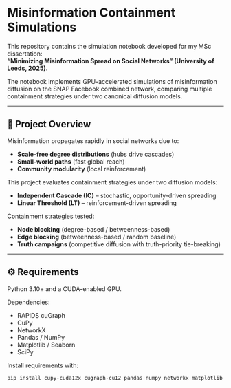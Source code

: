 # Misinformation Containment Simulations  

This repository contains the simulation notebook developed for my MSc dissertation:  
**“Minimizing Misinformation Spread on Social Networks” (University of Leeds, 2025).**  

The notebook implements GPU-accelerated simulations of misinformation diffusion on the SNAP Facebook combined network, comparing multiple containment strategies under two canonical diffusion models.  

---

## 📘 Project Overview  

Misinformation propagates rapidly in social networks due to:  
- **Scale-free degree distributions** (hubs drive cascades)  
- **Small-world paths** (fast global reach)  
- **Community modularity** (local reinforcement)  

This project evaluates containment strategies under two diffusion models:  
- **Independent Cascade (IC)** – stochastic, opportunity-driven spreading  
- **Linear Threshold (LT)** – reinforcement-driven spreading  

Containment strategies tested:  
- **Node blocking** (degree-based / betweenness-based)  
- **Edge blocking** (betweenness-based / random baseline)  
- **Truth campaigns** (competitive diffusion with truth-priority tie-breaking)  

---

## ⚙️ Requirements  

Python 3.10+ and a CUDA-enabled GPU.  

Dependencies:  
- RAPIDS cuGraph  
- CuPy  
- NetworkX  
- Pandas / NumPy  
- Matplotlib / Seaborn  
- SciPy  

Install requirements with:  

```bash
pip install cupy-cuda12x cugraph-cu12 pandas numpy networkx matplotlib seaborn scipy

